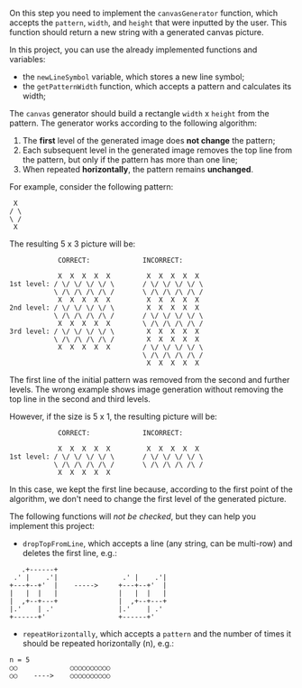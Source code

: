 On this step you need to implement the `canvasGenerator` function, which accepts the `pattern`, `width`, and `height` that were inputted by the user.
This function should return a new string with a generated canvas picture.

In this project, you can use the already implemented functions and variables:

- the `newLineSymbol` variable, which stores a new line symbol;
- the `getPatternWidth` function, which accepts a pattern and calculates its width;

The `canvas` generator should build a rectangle `width` x `height` from the pattern.
The generator works according to the following algorithm:
1) The **first** level of the generated image does **not change** the pattern;
2) Each subsequent level in the generated image removes the top line from the pattern,
   but only if the pattern has more than one line;
3) When repeated **horizontally**, the pattern remains **unchanged**.

<div class="hint" title="The `canvas` filter examples">
  For example, consider the following pattern:

```text
 X
/ \
\ /
 X
```

The resulting 5 x 3 picture will be:

```text
            CORRECT:             INCORRECT:

            X  X  X  X  X         X  X  X  X  X 
1st level: / \/ \/ \/ \/ \       / \/ \/ \/ \/ \
           \ /\ /\ /\ /\ /       \ /\ /\ /\ /\ /
            X  X  X  X  X         X  X  X  X  X 
2nd level: / \/ \/ \/ \/ \        X  X  X  X  X
           \ /\ /\ /\ /\ /       / \/ \/ \/ \/ \
            X  X  X  X  X        \ /\ /\ /\ /\ / 
3rd level: / \/ \/ \/ \/ \        X  X  X  X  X 
           \ /\ /\ /\ /\ /        X  X  X  X  X 
            X  X  X  X  X        / \/ \/ \/ \/ \ 
                                 \ /\ /\ /\ /\ / 
                                  X  X  X  X  X
```

The first line of the initial pattern was removed from the second and further levels.
The wrong example shows image generation without removing the top line in the second and third levels.

However, if the size is 5 x 1, the resulting picture will be:

```text
            CORRECT:             INCORRECT:
 
            X  X  X  X  X         X  X  X  X  X
1st level: / \/ \/ \/ \/ \       / \/ \/ \/ \/ \
           \ /\ /\ /\ /\ /       \ /\ /\ /\ /\ /
            X  X  X  X  X 
```

In this case, we kept the first line because, according to the first point of the algorithm,
we don't need to change the first level of the generated picture.
</div>

The following functions will _not be checked_, but they can help you implement this project:
- `dropTopFromLine`, which accepts a line (any string, can be multi-row) and deletes the first line,
  e.g.:
```text
   .+------+                 
 .' |    .'|                .' |    .'|
+---+--+'  |    ----->     +---+--+'  |
|   |  |   |               |   |  |   |
|  ,+--+---+               |  ,+--+---+
|.'    | .'                |.'    | .' 
+------+'                  +------+'
```

- `repeatHorizontally`, which accepts a `pattern` and the number of times it should be repeated horizontally (n), e.g.:
```text
n = 5
○○             ○○○○○○○○○○
○○    ---->    ○○○○○○○○○○
```
